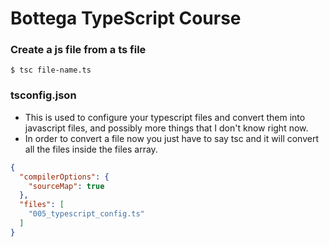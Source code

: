 # Bottega TypeScript Course

### Create a js file from a ts file
```
$ tsc file-name.ts
```

### tsconfig.json
- This is used to configure your typescript files and convert them into javascript files, and possibly more things that I don't know right now.
- In order to convert a file now you just have to say tsc and it will convert all the files inside the files array.
```json
{
  "compilerOptions": {
    "sourceMap": true
  },
  "files": [
    "005_typescript_config.ts"
  ]
}
```